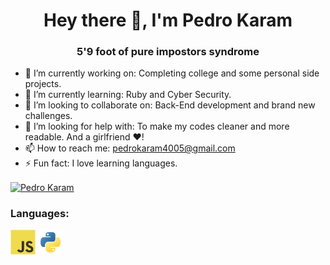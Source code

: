 <h1 align="center">Hey there 👋, I'm Pedro Karam</h1>
<h3 align="center">5'9 foot of pure impostors syndrome</h3>

- 🔭 I’m currently working on: Completing college and some personal side projects.
- 🌱 I’m currently learning: Ruby and Cyber Security.
- 👯 I’m looking to collaborate on: Back-End development and brand new challenges.
- 🤔 I’m looking for help with: To make my codes cleaner and more readable. And a girlfriend ♥️!
- 📫 How to reach me: pedrokaram4005@gmail.com
- ⚡ Fun fact: I love learning languages.

<p align="left">
<a href="https://www.instagram.com/pedro._.karam/" target="blank"><img align="center" src="https://raw.githubusercontent.com/rahuldkjain/github-profile-readme-generator/master/src/images/icons/Social/instagram.svg" alt="Pedro Karam" height="30" width="40" /></a>
</p>

<h3 align"left">Languages:</h3>
<p><a href="https://developer.mozilla.org/en-US/docs/Web/JavaScript" target="_blank" rel="noreferrer"> <img src="https://raw.githubusercontent.com/devicons/devicon/master/icons/javascript/javascript-original.svg" alt="javascript" width="40" height="40"/></a> <img src="https://raw.githubusercontent.com/devicons/devicon/master/icons/python/python-original.svg" alt="python" width="40" height="40"/> </a></p>
